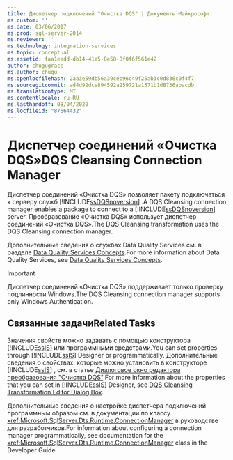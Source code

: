 ```yaml
---
title: Диспетчер подключений "Очистка DQS" | Документы Майкрософт
ms.custom: ''
ms.date: 03/06/2017
ms.prod: sql-server-2014
ms.reviewer: ''
ms.technology: integration-services
ms.topic: conceptual
ms.assetid: faa1eedd-db14-41e5-8e58-8f0f6f561e42
author: chugugrace
ms.author: chugu
ms.openlocfilehash: 2aa3e59db56a39ceb96c49f25ab3c0d836c0f4f7
ms.sourcegitcommit: ad4d92dce894592a259721a1571b1d8736abacdb
ms.translationtype: MT
ms.contentlocale: ru-RU
ms.lasthandoff: 08/04/2020
ms.locfileid: "87664432"
---
```

# <a name="dqs-cleansing-connection-manager"></a><span data-ttu-id="e9dac-102">Диспетчер соединений «Очистка DQS»</span><span class="sxs-lookup"><span data-stu-id="e9dac-102">DQS Cleansing Connection Manager</span></span>
  <span data-ttu-id="e9dac-103">Диспетчер соединений «Очистка DQS» позволяет пакету подключаться к серверу служб [!INCLUDE[ssDQSnoversion](../../includes/ssdqsnoversion-md.md)] .</span><span class="sxs-lookup"><span data-stu-id="e9dac-103">A DQS Cleansing connection manager enables a package to connect to a [!INCLUDE[ssDQSnoversion](../../includes/ssdqsnoversion-md.md)] server.</span></span> <span data-ttu-id="e9dac-104">Преобразование «Очистка DQS» использует диспетчер соединений «Очистка DQS».</span><span class="sxs-lookup"><span data-stu-id="e9dac-104">The DQS Cleansing transformation uses the DQS Cleansing connection manager.</span></span>  
  
 <span data-ttu-id="e9dac-105">Дополнительные сведения о службах Data Quality Services см. в разделе [Data Quality Services Concepts](../../data-quality-services/data-quality-services-concepts.md).</span><span class="sxs-lookup"><span data-stu-id="e9dac-105">For more information about Data Quality Services, see [Data Quality Services Concepts](../../data-quality-services/data-quality-services-concepts.md).</span></span>  
  
> [!IMPORTANT]  
>  <span data-ttu-id="e9dac-106">Диспетчер соединений «Очистка DQS» поддерживает только проверку подлинности Windows.</span><span class="sxs-lookup"><span data-stu-id="e9dac-106">The DQS Cleansing connection manager supports only Windows Authentication.</span></span>  
  
## <a name="related-tasks"></a><span data-ttu-id="e9dac-107">Связанные задачи</span><span class="sxs-lookup"><span data-stu-id="e9dac-107">Related Tasks</span></span>  
 <span data-ttu-id="e9dac-108">Значения свойств можно задавать с помощью конструктора [!INCLUDE[ssIS](../../includes/ssis-md.md)] или программными средствами.</span><span class="sxs-lookup"><span data-stu-id="e9dac-108">You can set properties through [!INCLUDE[ssIS](../../includes/ssis-md.md)] Designer or programmatically.</span></span> <span data-ttu-id="e9dac-109">Дополнительные сведения о свойствах, которые можно установить в конструкторе [!INCLUDE[ssIS](../../includes/ssis-md.md)] , см. в статье [Диалоговое окно редактора преобразования "Очистка DQS"](../dqs-cleansing-transformation-editor-dialog-box.md).</span><span class="sxs-lookup"><span data-stu-id="e9dac-109">For more information about the properties that you can set in [!INCLUDE[ssIS](../../includes/ssis-md.md)] Designer, see [DQS Cleansing Transformation Editor Dialog Box](../dqs-cleansing-transformation-editor-dialog-box.md).</span></span>  
  
 <span data-ttu-id="e9dac-110">Дополнительные сведения о настройке диспетчера подключений программным образом см. в документации по классу <xref:Microsoft.SqlServer.Dts.Runtime.ConnectionManager> в руководстве для разработчиков.</span><span class="sxs-lookup"><span data-stu-id="e9dac-110">For information about configuring a connection manager programmatically, see documentation for the <xref:Microsoft.SqlServer.Dts.Runtime.ConnectionManager> class in the Developer Guide.</span></span>  
  
  
